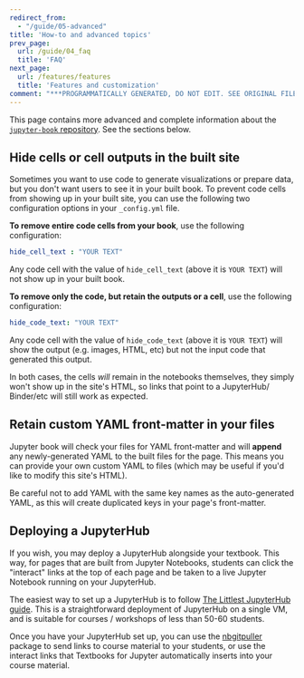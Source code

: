 ```yaml
---
redirect_from:
  - "/guide/05-advanced"
title: 'How-to and advanced topics'
prev_page:
  url: /guide/04_faq
  title: 'FAQ'
next_page:
  url: /features/features
  title: 'Features and customization'
comment: "***PROGRAMMATICALLY GENERATED, DO NOT EDIT. SEE ORIGINAL FILES IN /content***"
---
```

This page contains more advanced and complete information about the
[`jupyter-book` repository](https://github.com/jupyter/jupyter-book). See the sections below.

## Hide cells or cell outputs in the built site

Sometimes you want to use code to generate visualizations or prepare data,
but you don't want users to see it in your built book. To prevent code cells
from showing up in your built site, you can use the following two configuration
options in your `_config.yml` file.

**To remove entire code cells from your book**, use the following configuration:

```yaml
hide_cell_text : "YOUR TEXT"
```

Any code cell with the value of `hide_cell_text` (above it is `YOUR TEXT`)
will not show up in your built book.

**To remove only the code, but retain the outputs or a cell**, use the following
configuration:

```yaml
hide_code_text: "YOUR TEXT"
```

Any code cell with the value of `hide_code_text` (above it is `YOUR TEXT`)
will show the output (e.g. images, HTML, etc) but not the input code that
generated this output.

In both cases, the cells *will* remain in the notebooks themselves, they
simply won't show up in the site's HTML, so links that point to a JupyterHub/
Binder/etc will still work as expected.

## Retain custom YAML front-matter in your files

Jupyter book will check your files for YAML front-matter and will **append**
any newly-generated YAML to the built files for the page. This means you
can provide your own custom YAML to files (which may be useful if you'd like
to modify this site's HTML).

Be careful not to add YAML with the same key names as the auto-generated YAML, as
this will create duplicated keys in your page's front-matter.


## Deploying a JupyterHub

If you wish, you may deploy a JupyterHub alongside your textbook. This way, for pages that are built from
Jupyter Notebooks, students can click the "interact" links
at the top of each page and be taken to a live Jupyter Notebook running on your JupyterHub.

The easiest way to set up a JupyterHub is to follow [The Littlest JupyterHub guide](https://the-littlest-jupyterhub.readthedocs.io/en/latest/index.html).
This is a straightforward deployment of JupyterHub on a single VM, and is suitable for
courses / workshops of less than 50-60 students.

Once you have your JupyterHub set up, you can use the [nbgitpuller](https://github.com/data-8/nbgitpuller)
package to send links to course material to your students, or use the interact links that Textbooks for Jupyter
automatically inserts into your course material.
